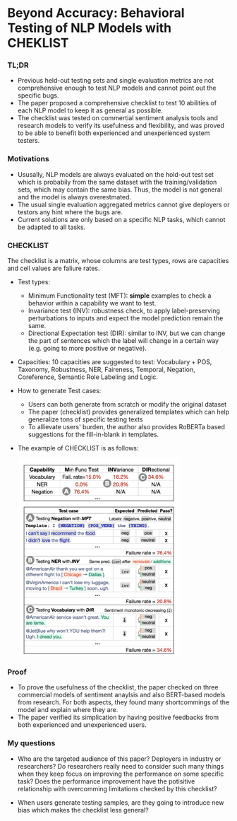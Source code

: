 # Beyond Accuracy: Behavioral Testing of NLP Models with CHEKLIST

### TL;DR

* Previous held-out testing sets and single evaluation metrics are not comprehensive enough to test NLP models and cannot point out the specific bugs.
* The paper proposed a comprehensive checklist to test 10 abilities of each NLP model to keep it as general as possible. 
* The checklist was tested on commertial sentiment analysis tools and research models to verify its usefulness and flexibility, and was proved to be able to benefit both experienced and unexperienced system testers.



### Motivations

* Ususally, NLP models are always evaluated on the hold-out test set which is probabily from the same dataset with the training/validation sets, which may contain the same bias. Thus, the model is not general and the model is always overestmated.
* The usual single evaluation aggregated metrics cannot give deployers or testors any hint where the bugs are. 
* Current solutions are only based on a specific NLP tasks, which cannot be adapted to all tasks.



### CHECKLIST

The checklist is a matrix, whose columns are test types, rows are capacities and cell values are faliure rates. 

* Test types:
  * Minimum Functionality test (MFT): **simple** examples to check a behavior within a capability we want to test.
  * Invariance test (INV): robustness check, to apply label-preserving perturbations to inputs and expect the model prediction remain the same. 
  * Directional Expectation test (DIR): similar to INV, but we can change the part of sentences which the label will change in a certain way (e.g. going to more positive or negative). 
* Capacities: 10 capacities are suggested to test: Vocabulary + POS, Taxonomy, Robustness, NER, Faireness, Temporal, Negation, Coreference,  Semantic Role Labeling and Logic.
* How to generate Test cases: 
  * Users can both generate from scratch or modify the original dataset
  * The paper (checklist) provides generalized templates which can help generalize tons of specific testing texts
  * To allievate users' burden, the author also provides RoBERTa based suggestions for the fill-in-blank in templates.

* The example of CHECKLIST is as follows:

  <img src="../imgs/Beyond_Accuracy_Checklist.png" alt="checklist" style="zoom:50%;" />



### Proof

* To prove the usefulness of the checklist, the paper checked on three commercial models of sentiment anaylsis and also BERT-based models from research. For both aspects, they found many shortcommings of the model and explain where they are. 
* The paper verified its simplication by having positive feedbacks from both experienced and unexperienced users. 



### My questions

* Who are the targeted audience of this paper? Deployers in industry or researchers? Do researchers really need to consider such many things when they keep focus on improving the performance on some specific task? Does the performance improvement have the potisitive relationship with overcomming limitations checked by this checklist?

* When users generate testing samples, are they going to introduce new bias which makes the checklist less general?